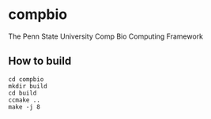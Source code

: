 # compbio
The Penn State University Comp Bio Computing Framework

## How to build
```
cd compbio
mkdir build
cd build
ccmake ..
make -j 8
